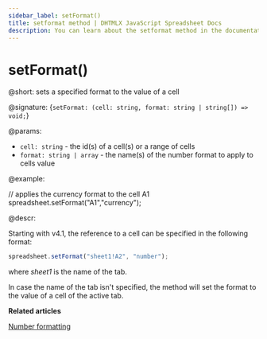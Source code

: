 ```yaml
---
sidebar_label: setFormat()
title: setformat method | DHTMLX JavaScript Spreadsheet Docs
description: You can learn about the setformat method in the documentation of the DHTMLX JavaScript Spreadsheet library. Browse developer guides and API reference, try out code examples and live demos, and download a free 30-day evaluation version of DHTMLX Spreadsheet.
---
```


# setFormat()

@short: sets a specified format to the value of a cell

@signature: {`setFormat: (cell: string, format: string | string[]) => void;`}

@params:

- `cell: string` - the id(s) of a cell(s) or a range of cells
- `format: string | array` - the name(s) of the number format to apply to cells value

@example:

// applies the currency format to the cell A1
spreadsheet.setFormat("A1","currency");

@descr:

Starting with v4.1, the reference to a cell can be specified in the following format:

~~~js
spreadsheet.setFormat("sheet1!A2", "number"); 
~~~

where *sheet1* is the name of the tab.

In case the name of the tab isn't specified, the method will set the format to the value of a cell of the active tab.

**Related articles**

[Number formatting](number_formatting.md)
